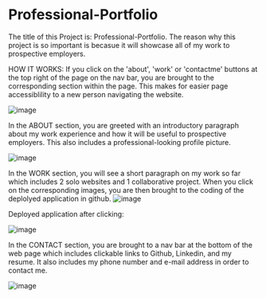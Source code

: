 # Professional-Portfolio
The title of this Project is: Professional-Portfolio. The reason why this project is so important is becasue it will showcase all of my work to prospective employers.

HOW IT WORKS: If you click on the 'about', 'work' or 'contactme' buttons at the top right of the page on the nav bar, you are brought to the corresponding section within the page. This makes for easier page accessiblility to a new person navigating the website.

![image](https://user-images.githubusercontent.com/95041311/155042606-19d812bc-8760-465f-933d-1091ae1ff31b.png)

In the ABOUT section, you are greeted with an introductory paragraph about my work experience and how it will be useful to prospective employers. This also includes a professional-looking profile picture.

![image](https://user-images.githubusercontent.com/95041311/155042816-96a658d6-cf90-4795-8961-915408e18e8f.png)

In the WORK section, you will see a short paragraph on my work so far which includes 2 solo websites and 1 collaborative project. When you click on the corresponding images, you are then brought to the coding of the deplolyed application in github.
![image](https://user-images.githubusercontent.com/95041311/155043004-1ccadc3e-7b2c-4457-884c-fd550c1a3b99.png)

Deployed application after clicking:

![image](https://user-images.githubusercontent.com/95041311/155043084-b5975d5a-b94f-4c5a-8373-c921490bf710.png)

In the CONTACT section, you are brought to a nav bar at the bottom of the web page which includes clickable links to Github, Linkedin, and my resume. It also includes my phone number and e-mail address in order to contact me.

![image](https://user-images.githubusercontent.com/95041311/155043283-c5932e14-6559-4534-86bd-7a16908c609d.png)

